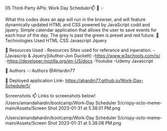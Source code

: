 05 Third-Party APIs: Work Day Scheduler📫 🚀 💡

What this codes does an app will run in the browser, and will feature dynamically updated HTML and CSS powered by JavaScript codd and jquery. 
Simple calendar application that allows the user to save events for each hour of the day. The grey is past the green is preset and red future. 
🚀 Technologies Used
HTML
CSS
Javascript
Jquery

🚀 Resources Used
💡Resources Sites used for referance and inperation.
-[Javascrip & Jquery](Author-Jon Duckett)
-https://www.w3schools.com/js/
-https://developer.mozilla.org/en-US/docs
-Youtube
-Udemy Javascript

🚀 Authors
-💡Authors @AHardin77

🚀 Deployed application Link- https://ahardin77.github.io/Work-Day-Scheduler5/

Screenshots
📫 Links to screenshots below!
/Users/amandahardin/bootcamp/Work-Day Scheduler 5/crispy-octo-meme-main/Assets/Screen Shot 2023-01-31 at 5.38.01 PM.png

/Users/amandahardin/bootcamp/Work-Day Scheduler 5/crispy-octo-meme-main/Assets/Screen Shot 2023-01-31 at 5.38.08 PM.png

